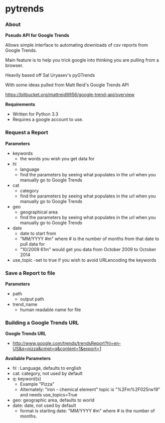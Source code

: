 pytrends
=========

### About

**Pseudo API for Google Trends**

Allows simple interface to automating downloads of csv reports from Google Trends.

Main feature is to help you trick google into thinking you are pulling from a browser.

Heavily based off Sal Uryasev's pyGTrends

With some ideas pulled from Matt Reid's Google Trends API

https://bitbucket.org/mattreid9956/google-trend-api/overview

**Requirements**
* Written for Python 3.3
* Requires a google account to use.

### Request a Report

**Parameters**
* keywords
  - the words you wish you get data for
* hl
  - language
  - find the parameters by seeing what populates in the url when you manually go to Google Trends
* cat
  - category
  - find the parameters by seeing what populates in the url when you manually go to Google Trends
* geo
  - geographical area
  - find the parameters by seeing what populates in the url when you manually go to Google Trends
* date
  - date to start from
  - "MM/YYYY #m" where # is the number of months from that date to pull data for
  - "10/2009 61m" would get you data from October 2009 to October 2014
* use_topic
  -set to true if you wish to avoid URLencoding the keywords

### Save a Report to file
**Parameters**
* path
  - output path
* trend_name
  - human readable name for file

### Building a Google Trends URL
**Google Trends URL**
* http://www.google.com/trends/trendsReport?hl=en-US&q=pizza&cmpt=q&content=1&export=1

**Available Parameters**
* hl : Language, defaults to english
* cat: category, not used by default
* q: keyword(s)
  - Example "Pizza"
  - Alternately: "iron - chemical element" topic is "%2Fm%2F025rw19" and needs use_topics=True
* geo: geographic area, defaults to world
* date: date, not used by default
  - format is starting date: "MM/YYYY #m" where # is the number of months.

